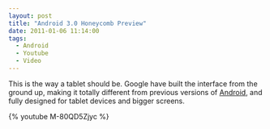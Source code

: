 ```yaml
---
layout: post
title: "Android 3.0 Honeycomb Preview"
date: 2011-01-06 11:14:00
tags:
  - Android
  - Youtube
  - Video
---
```

This is the way a tablet should be. Google have built the interface from the ground up, making it totally different from previous versions of [Android](/tag/android), and fully designed for tablet devices and bigger screens.

{% youtube M-80QD5Zjyc %}
